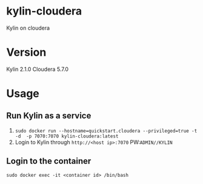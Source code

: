 # kylin-cloudera
Kylin on cloudera

# Version
Kylin 2.1.0
Cloudera 5.7.0

# Usage
## Run Kylin as a service

1. `sudo docker run --hostname=quickstart.cloudera --privileged=true -t -d  -p 7070:7070 kylin-cloudera:latest`
2. Login to Kylin through `http://<host ip>:7070`   PW:`ADMIN//KYLIN`

## Login to the container
`sudo docker exec -it <container id> /bin/bash`

